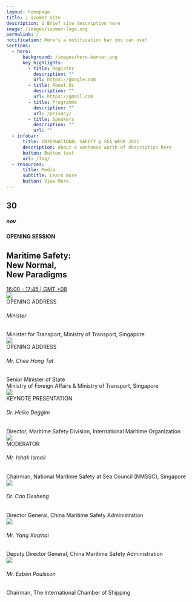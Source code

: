 ```yaml
---
layout: homepage
title: 1 Isomer Site
description: 1 Brief site description here
image: /images/isomer-logo.svg
permalink: /
notification: Here's a notification bar you can use!
sections:
  - hero:
      background: /images/hero-banner.png
      key_highlights:
        - title: Register
          description: ""
          url: https://google.com
        - title: About Us
          description: ""
          url: https://gmail.com
        - title: Programme
          description: ""
          url: /privacy/
        - title: Speakers
          description: ""
          url: ""
  - infobar:
      title: INTERNATIONAL SAFETY @ SEA WEEK 2021
      description: About a sentence worth of description here
      button: Button text
      url: /faq/
  - resources:
      title: Media
      subtitle: Learn more
      button: View More
---
```

<div id="test>test</div>
<div class="row h-100">
  <div class="col-md-2 bg-session">
    <div class="col-12 text-date">
      <h2>30</h2>
      <h5>nov</h5>
    </div>
  </div>
  <div class="col-md-10 bg-light">
    <div class="session-container">
      <h4>OPENING SESSION</h4>
      <div class="mb-0 hero-bg-session-item sess1">
        <div class="session-text">
          <h2>Maritime Safety: <br>New Normal, <br>New Paradigms</h2>
          <a href="/events/programs#tab-30-November-2020" target="_blank" rel="noopener" class="btn btn-outline-warning">16:00 - 17:45 | GMT +08</a></div>
        </div>
        <div class="pt-4">
          <div class="row"></div>
          <div class="row">
            <div class="col-lg-6 mb-3">
              <div class="row d-none">
                <div class="col-5"><img src="https://i.levelupp.com/safetyatseaweek/Profile_Sihouette.png" class="img-fluid"></div>
                <div class="col-7 txt-session">
                  <div class="text-small">OPENING ADDRESS</div>
                  <h6 class="">Minister</h6>
                  <div class="text-small">Minister for Transport, Ministry of Transport, Singapore</div>
                </div>
              </div>
            </div>
            <div class="col-lg-6 mb-3"></div>
            <div class="col-lg-6 mb-3">
              <div class="row">
                <div class="col-5"><img src="https://i.levelupp.com/safetyatseaweek/CheeHongTat.jpg" class="img-fluid"></div>
                <div class="col-7 txt-session">
                  <div class="text-small">OPENING ADDRESS</div>
                  <h6 class="">Mr. Chee Hong Tat</h6>
                  <div class="text-small">Senior Minister of State<br>Ministry of Foreign Affairs &amp; Ministry of Transport, Singapore</div>
                </div>
              </div>
            </div>
            <div class="col-lg-6 mb-3">
              <div class="row">
                <div class="col-5"><img src="https://i.levelupp.com/safetyatseaweek/Heike_Deggim1.jpg" class="img-fluid"></div>
                <div class="col-7 txt-session">
                  <div class="text-small">KEYNOTE PRESENTATION</div>
                  <h6>Dr. Heike Deggim</h6>
                  <div class="text-small">Director, Maritime Safety Division, International Maritime Organization</div>
                </div>
              </div>
            </div>
            <div class="col-lg-6 mb-3">
              <div class="row">
                <div class="col-5"><img src="https://i.levelupp.com/safetyatseaweek/Ishak_Ismail1.jpg" class="img-fluid"></div>
                <div class="col-7 txt-session">
                  <div class="text-small">MODERATOR</div>
                  <h6>Mr. Ishak Ismail</h6>
                  <div class="text-small">Chairman, National Maritime Safety at Sea Council (NMSSC), Singapore</div>
                </div>
              </div>
            </div>
            <div class="col-lg-6 mb-3">
              <div class="row">
                <div class="col-5"><img src="https://i.levelupp.com/safetyatseaweek/CaoDesheng.jpg" class="img-fluid"></div>
                <div class="col-7 txt-session">
                  <h6 class="">Dr. Cao Desheng</h6>
                  <div class="text-small">Director General, China Maritime Safety Administration</div>
                </div>
              </div>
            </div>
            <div class="col-lg-6 mb-3">
              <div class="row">
                <div class="col-5"><img src="https://i.levelupp.com/safetyatseaweek/YangXinzhai.jpg" class="img-fluid"></div>
                <div class="col-7 txt-session">
                  <h6 class="">Mr. Yang Xinzhai</h6>
                  <div class="text-small">Deputy Director General, China Maritime Safety Administration</div>
                </div>
              </div>
            </div>
            <div class="col-lg-6 mb-3">
              <div class="row">
                <div class="col-5"><img src="https://i.levelupp.com/safetyatseaweek/Esben_Poulsson1.jpg" class="img-fluid"></div>
                <div class="col-7 txt-session">
                  <h6>Mr. Esben Poulsson</h6>
                  <div class="text-small">Chairman, The International Chamber of Shipping</div>
                </div>
              </div>
            </div>
          </div>
        </div>
      </div>
    </div>
  </div>
</div>
<style>
#test {color: green; }
</style>
